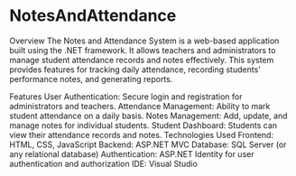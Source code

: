 # NotesAndAttendance
Overview
The Notes and Attendance System is a web-based application built using the .NET framework. It allows teachers and administrators to manage student attendance records and notes effectively. This system provides features for tracking daily attendance, recording students' performance notes, and generating reports.

Features
User Authentication: Secure login and registration for administrators and teachers.
Attendance Management: Ability to mark student attendance on a daily basis.
Notes Management: Add, update, and manage notes for individual students.
Student Dashboard: Students can view their attendance records and notes.
Technologies Used
Frontend: HTML, CSS, JavaScript
Backend: ASP.NET MVC
Database: SQL Server (or any relational database)
Authentication: ASP.NET Identity for user authentication and authorization
IDE: Visual Studio

